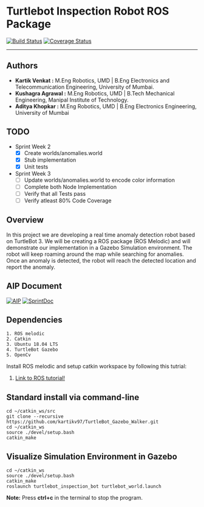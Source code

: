 # **Turtlebot Inspection Robot ROS Package**
[![Build Status](https://travis-ci.org/kartikv97/Turtlebot_Inspection_Robot.svg?branch=master)](https://travis-ci.org/kartikv97/Turtlebot_Inspection_Robot)
[![Coverage Status](https://coveralls.io/repos/github/kartikv97/Turtlebot_Inspection_Robot/badge.svg?branch=master)](https://coveralls.io/github/kartikv97/Turtlebot_Inspection_Robot?branch=master)

---
## Authors
* **Kartik Venkat :** M.Eng Robotics, UMD | B.Eng Electronics and Telecommunication Engineering, University of Mumbai.
* **Kushagra Agrawal :** M.Eng Robotics, UMD | B.Tech Mechanical Engineering, Manipal Institute of Technology.
* **Aditya Khopkar :** M.Eng Robotics, UMD | B.Eng Electronics Engineering, University of Mumbai 

## TODO
- Sprint Week 2
    - [X] Create worlds/anomalies.world 
    - [X] Stub implementation
    - [X] Unit tests
- Sprint Week 3
    - [ ] Update worlds/anomalies.world to encode color information
    - [ ] Complete both Node Implementation
    - [ ] Verify that all Tests pass
    - [ ] Verify atleast 80% Code Coverage

## Overview

In this project we are developing a real time anomaly detection robot based on TurtleBot 3. 
We will be creating a ROS package (ROS Melodic) and will demonstrate our implementation in a 
Gazebo Simulation environment. The robot will keep roaming around the map while searching for 
anomalies. Once an anomaly is detected, the robot will reach the detected location and report
the anomaly. 

## AIP Document
[![AIP](https://img.shields.io/badge/AIP-Click%20Here-red)](https://docs.google.com/spreadsheets/d/1gK6UU1C03G-Nt6Inuk5zHCRxUzo2bpcLRpkTf8MvC3I/edit?usp=sharing)
[![SprintDoc](https://img.shields.io/badge/SprintDoc-Click%20Here-red)](https://docs.google.com/document/d/1NFZc3CICtRCiKvu_DC-juLE--KWvMurhhtYTClnU67w/edit?usp=sharing)

## Dependencies
```
1. ROS melodic
2. Catkin
3. Ubuntu 18.04 LTS
4. TurtleBot Gazebo
5. OpenCv
```
Install ROS melodic and setup catkin workspace by following this tutrial:
1. [Link to ROS tutorial!](http://wiki.ros.org/ROS/Tutorials/InstallingandConfiguringROSEnvironment)

## Standard install via command-line
```
cd ~/catkin_ws/src
git clone --recursive https://github.com/kartikv97/TurtleBot_Gazebo_Walker.git
cd ~/catkin_ws
source ./devel/setup.bash
catkin_make
```
## Visualize Simulation Environment in Gazebo
```
cd ~/catkin_ws
source ./devel/setup.bash
catkin_make
roslaunch turtlebot_inspection_bot turtlebot_world.launch
```
**Note:** Press **ctrl+c** in the terminal to stop the program.